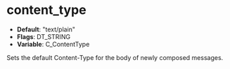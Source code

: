 # content_type

- **Default**: "text/plain"
- **Flags**: DT_STRING
- **Variable**: C_ContentType

Sets the default Content-Type for the body of newly composed messages.
